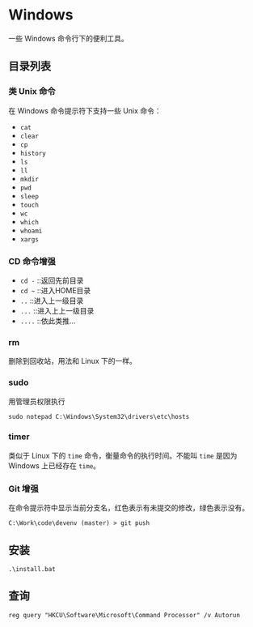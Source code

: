 # Windows

一些 Windows 命令行下的便利工具。

## 目录列表

### 类 Unix 命令

在 Windows 命令提示符下支持一些 Unix 命令：

- `cat`
- `clear`
- `cp`
- `history`
- `ls`
- `ll`
- `mkdir`
- `pwd`
- `sleep`
- `touch`
- `wc`
- `which`
- `whoami`
- `xargs`

### CD 命令增强

- `cd -`  ::返回先前目录
- `cd ~`  ::进入HOME目录
- `..`    ::进入上一级目录
- `...`   ::进入上上一级目录
- `....`  ::依此类推...

### rm

删除到回收站，用法和 Linux 下的一样。

### sudo

用管理员权限执行

```console
sudo notepad C:\Windows\System32\drivers\etc\hosts
```

### timer

类似于 Linux 下的 `time` 命令，衡量命令的执行时间。不能叫 `time` 是因为 Windows 上已经存在 `time`。

### Git 增强

在命令提示符中显示当前分支名，红色表示有未提交的修改，绿色表示没有。

```console
C:\Work\code\devenv (master) > git push
```

## 安装

```console
.\install.bat
```

## 查询

```console
reg query "HKCU\Software\Microsoft\Command Processor" /v Autorun
```
